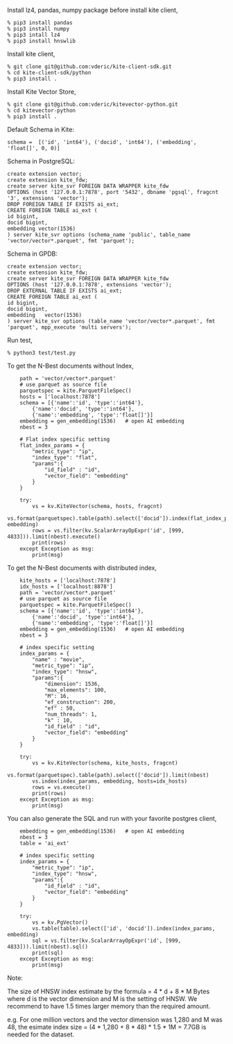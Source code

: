 Install lz4, pandas, numpy package before install kite client,

```
% pip3 install pandas
% pip3 install numpy
% pip3 intall lz4
% pip3 install hnswlib

```

Install kite client,

```
% git clone git@github.com:vderic/kite-client-sdk.git
% cd kite-client-sdk/python
% pip3 install .
```

Install Kite Vector Store,

```
% git clone git@github.com:vderic/kitevector-python.git
% cd kitevector-python
% pip3 install .
```

Default Schema in Kite:
```
schema =  [('id', 'int64'), ('docid', 'int64'), ('embedding', 'float[]', 0, 0)]
```

Schema in PostgreSQL:
```
create extension vector;
create extension kite_fdw;
create server kite_svr FOREIGN DATA WRAPPER kite_fdw
OPTIONS (host '127.0.0.1:7878', port '5432', dbname 'pgsql', fragcnt '3', extensions 'vector');
DROP FOREIGN TABLE IF EXISTS ai_ext;
CREATE FOREIGN TABLE ai_ext (
id bigint,
docid bigint,
embedding vector(1536)
) server kite_svr options (schema_name 'public', table_name 'vector/vector*.parquet', fmt 'parquet');
```

Schema in GPDB:
```
create extension vector;
create extension kite_fdw;
create server kite_svr FOREIGN DATA WRAPPER kite_fdw
OPTIONS (host '127.0.0.1:7878', extensions 'vector');
DROP EXTERNAL TABLE IF EXISTS ai_ext;
CREATE FOREIGN TABLE ai_ext (
id bigint,
docid bigint,
embedding   vector(1536)
) server kite_svr options (table_name 'vector/vector*.parquet', fmt 'parquet', mpp_execute 'multi servers');
```


Run test,

```
% python3 test/test.py
```

To get the N-Best documents without Index,

```
	path = 'vector/vector*.parquet'
	# use parquet as source file
	parquetspec = kite.ParquetFileSpec()
	hosts = ['localhost:7878']
	schema = [{'name':'id', 'type':'int64'},
		{'name':'docid', 'type':'int64'},
		{'name':'embedding', 'type':'float[]'}]
	embedding = gen_embedding(1536)   # open AI embedding
	nbest = 3

	# Flat index specific setting
	flat_index_params = {
		"metric_type": "ip",
		"index_type": "flat",
		"params":{
			"id_field" : "id",
			"vector_field": "embedding"
		}
	}

	try:
		vs = kv.KiteVector(schema, hosts, fragcnt)
		vs.format(parquetspec).table(path).select(['docid']).index(flat_index_params, embedding)
		rows = vs.filter(kv.ScalarArrayOpExpr('id', [999, 4833])).limit(nbest).execute()
		print(rows)
	except Exception as msg:
		print(msg)
```

To get the N-Best documents with distributed index,

```
	kite_hosts = ['localhost:7878']
	idx_hosts = ['localhost:8878']
	path = 'vector/vector*.parquet'
	# use parquet as source file
	parquetspec = kite.ParquetFileSpec()
	schema = [{'name':'id', 'type':'int64'},
		{'name':'docid', 'type':'int64'},
		{'name':'embedding', 'type':'float[]'}]
	embedding = gen_embedding(1536)   # open AI embedding
	nbest = 3

	# index specific setting
	index_params = {
		"name" : "movie",
		"metric_type": "ip",
		"index_type": "hnsw",
		"params":{
			"dimension": 1536,
			"max_elements": 100,
			"M": 16,
			"ef_construction": 200,
			"ef" : 50,
			"num_threads": 1,
			"k" : 10,
			"id_field" : "id",
			"vector_field": "embedding"
		}
	}

	try:
		vs = kv.KiteVector(schema, kite_hosts, fragcnt)
		vs.format(parquetspec).table(path).select(['docid']).limit(nbest)
		vs.index(index_params, embedding, hosts=idx_hosts)
		rows = vs.execute()
		print(rows)
	except Exception as msg:
		print(msg)
```

You can also generate the SQL and run with your favorite postgres client,

```
	embedding = gen_embedding(1536)   # open AI embedding
	nbest = 3
	table = 'ai_ext'

	# index specific setting
	index_params = {
		"metric_type": "ip",
		"index_type": "hnsw",
		"params":{
			"id_field" : "id",
			"vector_field": "embedding"
		}
	}

	try:
		vs = kv.PgVector()
		vs.table(table).select(['id', 'docid']).index(index_params, embedding)
		sql = vs.filter(kv.ScalarArrayOpExpr('id', [999, 4833])).limit(nbest).sql()
		print(sql)
	except Exception as msg:
		print(msg)
```

Note:

The size of HNSW index estimate by the formula = 4 * d + 8 * M Bytes where d is the vector dimension and M is the setting of HNSW.
We recommend to have 1.5 times larger memory than the required amount.

e.g. For one million vectors and the vector dimension was 1,280 and M was 48, the esimate index size = (4 * 1,280 + 8 * 48) * 1.5 * 1M = 7.7GB is needed for the dataset.
